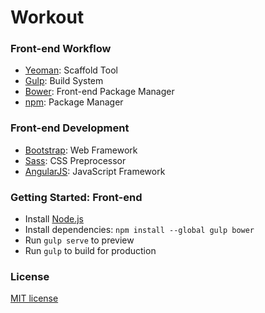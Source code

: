 # Workout

### Front-end Workflow
* [Yeoman](http://yeoman.io): Scaffold Tool
* [Gulp](http://gulpjs.com): Build System
* [Bower](http://bower.io): Front-end Package Manager
* [npm](http://npmjs.com): Package Manager

### Front-end Development
* [Bootstrap](http://getbootstrap.com): Web Framework
* [Sass](http://sass-lang.com): CSS Preprocessor
* [AngularJS](http://angularjs.org): JavaScript Framework

### Getting Started: Front-end
- Install [Node.js](http://nodejs.org)
- Install dependencies: `npm install --global gulp bower`
- Run `gulp serve` to preview
- Run `gulp` to build for production

### License
[MIT license](http://opensource.org/licenses/MIT)